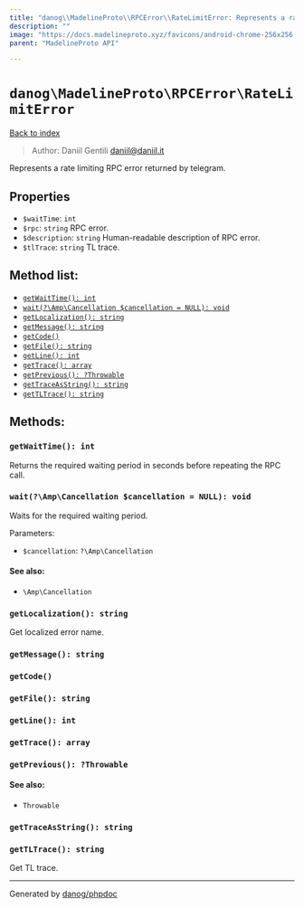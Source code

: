 ```yaml
---
title: "danog\\MadelineProto\\RPCError\\RateLimitError: Represents a rate limiting RPC error returned by telegram."
description: ""
image: "https://docs.madelineproto.xyz/favicons/android-chrome-256x256.png"
parent: "MadelineProto API"

---
```

# `danog\MadelineProto\RPCError\RateLimitError`
[Back to index](../../../index.html)

> Author: Daniil Gentili <daniil@daniil.it>  
  

Represents a rate limiting RPC error returned by telegram.  



## Properties
* `$waitTime`: `int` 
* `$rpc`: `string` RPC error.
* `$description`: `string` Human-readable description of RPC error.
* `$tlTrace`: `string` TL trace.

## Method list:
* [`getWaitTime(): int`](#getWaitTime)
* [`wait(?\Amp\Cancellation $cancellation = NULL): void`](#wait)
* [`getLocalization(): string`](#getLocalization)
* [`getMessage(): string`](#getMessage)
* [`getCode()`](#getCode)
* [`getFile(): string`](#getFile)
* [`getLine(): int`](#getLine)
* [`getTrace(): array`](#getTrace)
* [`getPrevious(): ?Throwable`](#getPrevious)
* [`getTraceAsString(): string`](#getTraceAsString)
* [`getTLTrace(): string`](#getTLTrace)

## Methods:
### <a name="getWaitTime"></a> `getWaitTime(): int`

Returns the required waiting period in seconds before repeating the RPC call.



### <a name="wait"></a> `wait(?\Amp\Cancellation $cancellation = NULL): void`

Waits for the required waiting period.


Parameters:

* `$cancellation`: `?\Amp\Cancellation`   


#### See also: 
* `\Amp\Cancellation`




### <a name="getLocalization"></a> `getLocalization(): string`

Get localized error name.



### <a name="getMessage"></a> `getMessage(): string`





### <a name="getCode"></a> `getCode()`





### <a name="getFile"></a> `getFile(): string`





### <a name="getLine"></a> `getLine(): int`





### <a name="getTrace"></a> `getTrace(): array`





### <a name="getPrevious"></a> `getPrevious(): ?Throwable`




#### See also: 
* `Throwable`




### <a name="getTraceAsString"></a> `getTraceAsString(): string`





### <a name="getTLTrace"></a> `getTLTrace(): string`

Get TL trace.



---
Generated by [danog/phpdoc](https://phpdoc.daniil.it)
